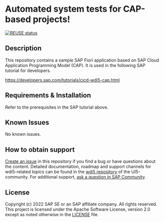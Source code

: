 # Automated system tests for CAP-based projects!

[![REUSE status](https://api.reuse.software/badge/github.com/SAP-samples/cap-bookshop-wdi5)](https://api.reuse.software/info/github.com/SAP-samples/cap-bookshop-wdi5)

## Description
This repository contains a sample SAP Fiori application based on SAP Cloud Application Programming Model (CAP). It is used in the following SAP tutorial for developers.

https://developers.sap.com/tutorials/cicd-wdi5-cap.html

## Requirements & Installation

Refer to the prerequisites in the SAP tutorial above.

## Known Issues

No known issues.

## How to obtain support
[Create an issue](https://github.com/SAP-samples/cap-bookshop-wdi5/issues) in this repository if you find a bug or have questions about the content.
Detailed documentation, roadmap and support channels for wdi5-related topics can be found in the [wdi5 repository](https://github.com/ui5-community/wdi5) of the UI5-community.
For additional support, [ask a question in SAP Community](https://answers.sap.com/questions/ask.html).

## License
Copyright (c) 2022 SAP SE or an SAP affiliate company. All rights reserved. This project is licensed under the Apache Software License, version 2.0 except as noted otherwise in the [LICENSE](LICENSE) file.
